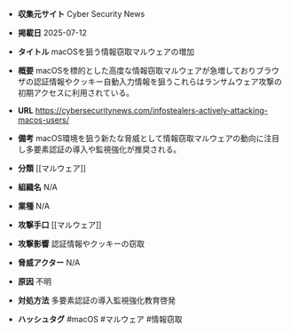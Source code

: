 - **収集元サイト**
Cyber Security News

- **掲載日**
2025-07-12

- **タイトル**
macOSを狙う情報窃取マルウェアの増加

- **概要**
macOSを標的とした高度な情報窃取マルウェアが急増しておりブラウザの認証情報やクッキー自動入力情報を狙うこれらはランサムウェア攻撃の初期アクセスに利用されている。

- **URL**
https://cybersecuritynews.com/infostealers-actively-attacking-macos-users/

- **備考**
macOS環境を狙う新たな脅威として情報窃取マルウェアの動向に注目し多要素認証の導入や監視強化が推奨される。

- **分類**
[[マルウェア]]

- **組織名**
N/A

- **業種**
N/A

- **攻撃手口**
[[マルウェア]]

- **攻撃影響**
認証情報やクッキーの窃取

- **脅威アクター**
N/A

- **原因**
不明

- **対処方法**
多要素認証の導入監視強化教育啓発

- **ハッシュタグ**
#macOS #マルウェア #情報窃取
